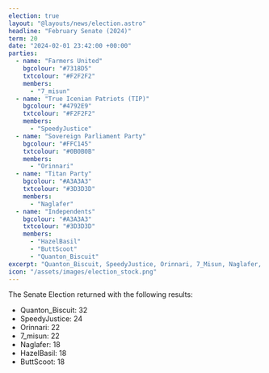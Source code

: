 ```yaml
---
election: true
layout: "@layouts/news/election.astro"
headline: "February Senate (2024)"
term: 20
date: "2024-02-01 23:42:00 +00:00"
parties:
  - name: "Farmers United"
    bgcolour: "#7318D5"
    txtcolour: "#F2F2F2"
    members:
      - "7_misun"
  - name: "True Icenian Patriots (TIP)"
    bgcolour: "#4792E9"
    txtcolour: "#F2F2F2"
    members:
      - "SpeedyJustice"
  - name: "Sovereign Parliament Party"
    bgcolour: "#FFC145"
    txtcolour: "#0B0B0B"
    members:
      - "Orinnari"
  - name: "Titan Party"
    bgcolour: "#A3A3A3"
    txtcolour: "#3D3D3D"
    members:
      - "Naglafer"
  - name: "Independents"
    bgcolour: "#A3A3A3"
    txtcolour: "#3D3D3D"
    members:
      - "HazelBasil"
      - "ButtScoot"
      - "Quanton_Biscuit"
excerpt: "Quanton_Biscuit, SpeedyJustice, Orinnari, 7_Misun, Naglafer, HazelBasil, and ButtScoot elected to the Senate."
icon: "/assets/images/election_stock.png"
---
```

The Senate Election returned with the following results:

- Quanton\_Biscuit: 32
- SpeedyJustice: 24
- Orinnari: 22
- 7\_misun: 22
- Naglafer: 18
- HazelBasil: 18
- ButtScoot: 18
